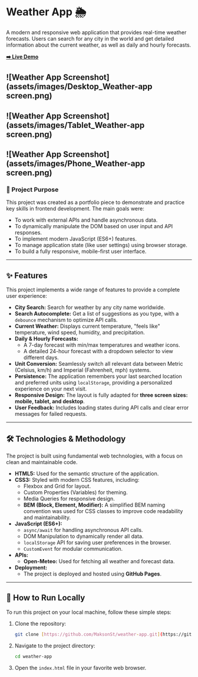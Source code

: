 # Weather App 🌦️

A modern and responsive web application that provides real-time weather forecasts. Users can search for any city in the world and get detailed information about the current weather, as well as daily and hourly forecasts.

**[➡️ Live Demo](https://maksonst.github.io/weather-app/)**

![Weather App Screenshot](assets/images/Desktop_Weather-app screen.png) 
---
![Weather App Screenshot](assets/images/Tablet_Weather-app screen.png) 
---
![Weather App Screenshot](assets/images/Phone_Weather-app screen.png) 
---

### 🎯 Project Purpose

This project was created as a portfolio piece to demonstrate and practice key skills in frontend development. The main goals were:
* To work with external APIs and handle asynchronous data.
* To dynamically manipulate the DOM based on user input and API responses.
* To implement modern JavaScript (ES6+) features.
* To manage application state (like user settings) using browser storage.
* To build a fully responsive, mobile-first user interface.

---

## ✨ Features

This project implements a wide range of features to provide a complete user experience:

* **City Search:** Search for weather by any city name worldwide.
* **Search Autocomplete:** Get a list of suggestions as you type, with a `debounce` mechanism to optimize API calls.
* **Current Weather:** Displays current temperature, "feels like" temperature, wind speed, humidity, and precipitation.
* **Daily & Hourly Forecasts:**
    * A 7-day forecast with min/max temperatures and weather icons.
    * A detailed 24-hour forecast with a dropdown selector to view different days.
* **Unit Conversion:** Seamlessly switch all relevant data between Metric (Celsius, km/h) and Imperial (Fahrenheit, mph) systems.
* **Persistence:** The application remembers your last searched location and preferred units using `localStorage`, providing a personalized experience on your next visit.
* **Responsive Design:** The layout is fully adapted for **three screen sizes: mobile, tablet, and desktop**.
* **User Feedback:** Includes loading states during API calls and clear error messages for failed requests.

---

## 🛠️ Technologies & Methodology

The project is built using fundamental web technologies, with a focus on clean and maintainable code.

* **HTML5:** Used for the semantic structure of the application.
* **CSS3:** Styled with modern CSS features, including:
    * Flexbox and Grid for layout.
    * Custom Properties (Variables) for theming.
    * Media Queries for responsive design.
    * **BEM (Block, Element, Modifier):** A simplified BEM naming convention was used for CSS classes to improve code readability and maintainability.
* **JavaScript (ES6+):**
    * `async/await` for handling asynchronous API calls.
    * DOM Manipulation to dynamically render all data.
    * `localStorage` API for saving user preferences in the browser.
    * `CustomEvent` for modular communication.
* **APIs:**
    * **Open-Meteo:** Used for fetching all weather and forecast data.
* **Deployment:**
    * The project is deployed and hosted using **GitHub Pages**.

---

## 🚀 How to Run Locally

To run this project on your local machine, follow these simple steps:

1.  Clone the repository:
    ```bash
    git clone [https://github.com/MaksonSt/weather-app.git](https://github.com/MaksonSt/weather-app.git)
    ```
2.  Navigate to the project directory:
    ```bash
    cd weather-app
    ```
3.  Open the `index.html` file in your favorite web browser.


